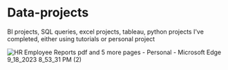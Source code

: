 # Data-projects
BI projects, SQL queries, excel projects, tableau, python projects I've completed, either using tutorials or personal project

![HR Employee Reports pdf and 5 more pages - Personal - Microsoft​ Edge 9_18_2023 8_53_31 PM (2)](https://github.com/codingwithanichie/Data-projects/assets/116824063/c0e005a5-e09e-4123-bfff-9708cd944d3a)
